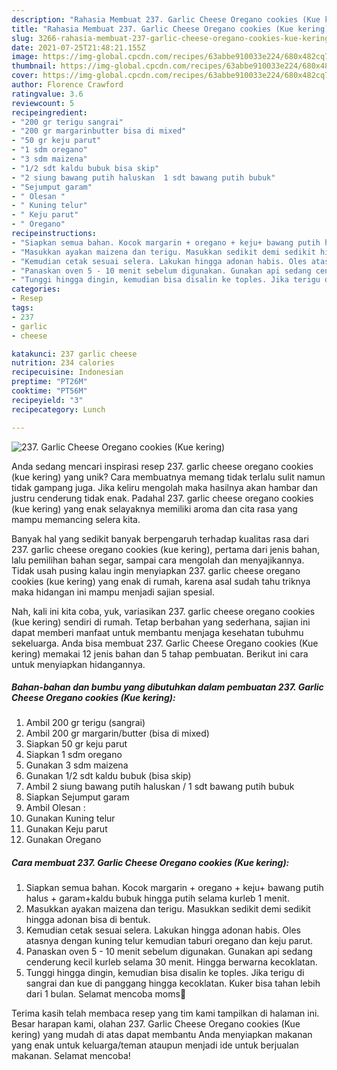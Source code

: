 ```yaml
---
description: "Rahasia Membuat 237. Garlic Cheese Oregano cookies (Kue kering), Lezat Sekali"
title: "Rahasia Membuat 237. Garlic Cheese Oregano cookies (Kue kering), Lezat Sekali"
slug: 3266-rahasia-membuat-237-garlic-cheese-oregano-cookies-kue-kering-lezat-sekali
date: 2021-07-25T21:48:21.155Z
image: https://img-global.cpcdn.com/recipes/63abbe910033e224/680x482cq70/237-garlic-cheese-oregano-cookies-kue-kering-foto-resep-utama.jpg
thumbnail: https://img-global.cpcdn.com/recipes/63abbe910033e224/680x482cq70/237-garlic-cheese-oregano-cookies-kue-kering-foto-resep-utama.jpg
cover: https://img-global.cpcdn.com/recipes/63abbe910033e224/680x482cq70/237-garlic-cheese-oregano-cookies-kue-kering-foto-resep-utama.jpg
author: Florence Crawford
ratingvalue: 3.6
reviewcount: 5
recipeingredient:
- "200 gr terigu sangrai"
- "200 gr margarinbutter bisa di mixed"
- "50 gr keju parut"
- "1 sdm oregano"
- "3 sdm maizena"
- "1/2 sdt kaldu bubuk bisa skip"
- "2 siung bawang putih haluskan  1 sdt bawang putih bubuk"
- "Sejumput garam"
- " Olesan "
- " Kuning telur"
- " Keju parut"
- " Oregano"
recipeinstructions:
- "Siapkan semua bahan. Kocok margarin + oregano + keju+ bawang putih halus + garam+kaldu bubuk hingga putih selama kurleb 1 menit."
- "Masukkan ayakan maizena dan terigu. Masukkan sedikit demi sedikit hingga adonan bisa di bentuk."
- "Kemudian cetak sesuai selera. Lakukan hingga adonan habis. Oles atasnya dengan kuning telur kemudian taburi oregano dan keju parut."
- "Panaskan oven 5 - 10 menit sebelum digunakan. Gunakan api sedang cenderung kecil kurleb selama 30 menit. Hingga berwarna kecoklatan."
- "Tunggi hingga dingin, kemudian bisa disalin ke toples. Jika terigu di sangrai dan kue di panggang hingga kecoklatan. Kuker bisa tahan lebih dari 1 bulan. Selamat mencoba moms🥰"
categories:
- Resep
tags:
- 237
- garlic
- cheese

katakunci: 237 garlic cheese 
nutrition: 234 calories
recipecuisine: Indonesian
preptime: "PT26M"
cooktime: "PT56M"
recipeyield: "3"
recipecategory: Lunch

---
```



![237. Garlic Cheese Oregano cookies (Kue kering)](https://img-global.cpcdn.com/recipes/63abbe910033e224/680x482cq70/237-garlic-cheese-oregano-cookies-kue-kering-foto-resep-utama.jpg)

Anda sedang mencari inspirasi resep 237. garlic cheese oregano cookies (kue kering) yang unik? Cara membuatnya memang tidak terlalu sulit namun tidak gampang juga. Jika keliru mengolah maka hasilnya akan hambar dan justru cenderung tidak enak. Padahal 237. garlic cheese oregano cookies (kue kering) yang enak selayaknya memiliki aroma dan cita rasa yang mampu memancing selera kita.

Banyak hal yang sedikit banyak berpengaruh terhadap kualitas rasa dari 237. garlic cheese oregano cookies (kue kering), pertama dari jenis bahan, lalu pemilihan bahan segar, sampai cara mengolah dan menyajikannya. Tidak usah pusing kalau ingin menyiapkan 237. garlic cheese oregano cookies (kue kering) yang enak di rumah, karena asal sudah tahu triknya maka hidangan ini mampu menjadi sajian spesial.




Nah, kali ini kita coba, yuk, variasikan 237. garlic cheese oregano cookies (kue kering) sendiri di rumah. Tetap berbahan yang sederhana, sajian ini dapat memberi manfaat untuk membantu menjaga kesehatan tubuhmu sekeluarga. Anda bisa membuat 237. Garlic Cheese Oregano cookies (Kue kering) memakai 12 jenis bahan dan 5 tahap pembuatan. Berikut ini cara untuk menyiapkan hidangannya.

<!--inarticleads1-->

##### Bahan-bahan dan bumbu yang dibutuhkan dalam pembuatan 237. Garlic Cheese Oregano cookies (Kue kering):

1. Ambil 200 gr terigu (sangrai)
1. Ambil 200 gr margarin/butter (bisa di mixed)
1. Siapkan 50 gr keju parut
1. Siapkan 1 sdm oregano
1. Gunakan 3 sdm maizena
1. Gunakan 1/2 sdt kaldu bubuk (bisa skip)
1. Ambil 2 siung bawang putih haluskan / 1 sdt bawang putih bubuk
1. Siapkan Sejumput garam
1. Ambil  Olesan :
1. Gunakan  Kuning telur
1. Gunakan  Keju parut
1. Gunakan  Oregano




<!--inarticleads2-->

##### Cara membuat 237. Garlic Cheese Oregano cookies (Kue kering):

1. Siapkan semua bahan. Kocok margarin + oregano + keju+ bawang putih halus + garam+kaldu bubuk hingga putih selama kurleb 1 menit.
1. Masukkan ayakan maizena dan terigu. Masukkan sedikit demi sedikit hingga adonan bisa di bentuk.
1. Kemudian cetak sesuai selera. Lakukan hingga adonan habis. Oles atasnya dengan kuning telur kemudian taburi oregano dan keju parut.
1. Panaskan oven 5 - 10 menit sebelum digunakan. Gunakan api sedang cenderung kecil kurleb selama 30 menit. Hingga berwarna kecoklatan.
1. Tunggi hingga dingin, kemudian bisa disalin ke toples. Jika terigu di sangrai dan kue di panggang hingga kecoklatan. Kuker bisa tahan lebih dari 1 bulan. Selamat mencoba moms🥰




Terima kasih telah membaca resep yang tim kami tampilkan di halaman ini. Besar harapan kami, olahan 237. Garlic Cheese Oregano cookies (Kue kering) yang mudah di atas dapat membantu Anda menyiapkan makanan yang enak untuk keluarga/teman ataupun menjadi ide untuk berjualan makanan. Selamat mencoba!
